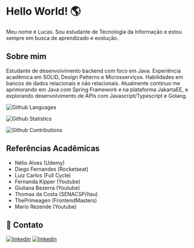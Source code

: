 # Hello World! 🌎

Meu nome é Lucas. Sou estudante de Tecnologia da Informação e estou sempre em busca de aprendizado e evolução.

## Sobre mim

Estudante de desenvolvimento backend com foco em Java. Experiência acadêmica em SOLID, Design Patterns e Microsserviços. Habilidades em bancos de dados relacionais e não relacionais. 
Atualmente continuo me aprimorando em Java com Spring Framework e na plataforma JakartaEE, e explorando desenvolvimento de APIs com Javascript/Typescript e Golang.


![Github Languages](https://github-readme-stats.vercel.app/api/top-langs/?username=lucasbarbosaalves&layout=compact&count_private=true)

![Github Statistics](https://github-readme-stats.vercel.app/api/?username=lucasbarbosaalves&count_private=true&show_icons=true)

![Github Contributions](https://github-readme-streak-stats.herokuapp.com/?user=lucasbarbosaalves&hide_border=true)


## Referências Acadêmicas

- Nélio Alves (Udemy)
- Diego Fernandes (Rocketseat)
- Luiz Carlos (Full Cycle)
- Fernanda Kipper (Youtube)
- Giuliana Bezerra (Youtube)
- Thomas da Costa (SENACSP/Itau)
- ThePrimeagen (FrontendMasters)
- Mario Rezende (Youtube)


## 🔗 Contato

[![linkedin](https://img.shields.io/badge/linkedin-FFF?style=for-the-badge&logo=linkedin&logoColor=blue)](https://www.linkedin.com/in/lucasbarbosaalves)
[![linkedin](https://img.shields.io/badge/email-FFF?style=for-the-badge&logo=gmail&logoColor=red)](mailTo:lkab05@hotmail.com)

